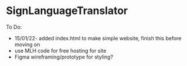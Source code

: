 # SignLanguageTranslator 
To Do:
- 15/01/22- added index.html to make simple website, finish this before moving on
- use MLH code for free hosting for site
- Figma wireframing/prototype for styling?
